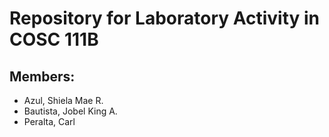 # Repository for Laboratory Activity in COSC 111B

## Members:
- Azul, Shiela Mae R. 
- Bautista, Jobel King A.
- Peralta, Carl
